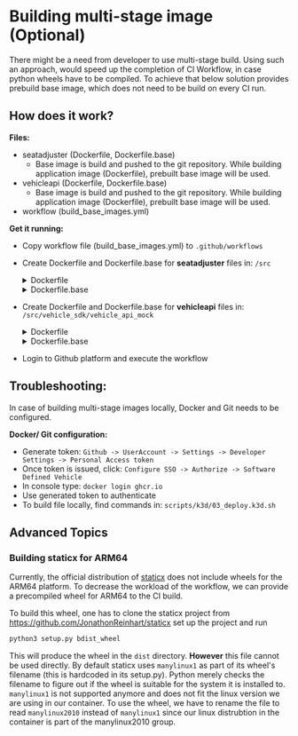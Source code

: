 # Building multi-stage image (Optional)
There might be a need from developer to use multi-stage build. Using such an approach, would speed up the completion of CI Workflow, in case python wheels have to be compiled. To achieve that below solution provides prebuild base image, which does not need to be build on every CI run.

## How does it work?

**Files:**
* seatadjuster (Dockerfile, Dockerfile.base)
  * Base image is build and pushed to the git repository. While building application image (Dockerfile), prebuilt base image will be used.
* vehicleapi (Dockerfile, Dockerfile.base)
  * Base image is build and pushed to the git repository. While building application image (Dockerfile), prebuilt base image will be used.
* workflow (build_base_images.yml)

**Get it running:**
* Copy workflow file (build_base_images.yml) to ```.github/workflows```
* Create Dockerfile and Dockerfile.base for **seatadjuster** files in: ```/src```
  <details>
      <summary> Dockerfile </summary>

        FROM ghcr.io/softwaredefinedvehicle/vehicle-app-python-template/client_base

        RUN apt-get update
        RUN apt-get upgrade -y

        ADD ./* $HOME/src/
        WORKDIR /src
        RUN pip3 install -r requirements-dev.txt

        ENTRYPOINT ["python"]
        CMD ["seatadjuster.py"]

  </details>
  <details>
      <summary> Dockerfile.base </summary>

        FROM python:3.9-slim-bullseye

        RUN apt-get update
        RUN apt-get upgrade -y

        ADD ./* $HOME/src/
        WORKDIR /src
        RUN pip3 install -r requirements.txt

        LABEL org.opencontainers.image.source="https://github.com/softwaredefinedvehicle/vehicle-app-python-template"

  </details>
* Create Dockerfile and Dockerfile.base for **vehicleapi** files in: ```/src/vehicle_sdk/vehicle_api_mock```
  <details>
      <summary> Dockerfile </summary>

        FROM ghcr.io/softwaredefinedvehicle/vehicle-app-python-template/client_base

        RUN apt-get update
        RUN apt-get upgrade -y

        ADD ./* $HOME/src/
        WORKDIR /src
        RUN pip3 install -r requirements-dev.txt

        EXPOSE 50051

        ENTRYPOINT ["python"]
        CMD ["seatadjuster.py"]


  </details>
  <details>
      <summary> Dockerfile.base </summary>

        FROM python:3.9-slim-bullseye

        RUN apt-get update
        RUN apt-get upgrade -y

        WORKDIR /vehicleapi
        ADD ./* $HOME/vehicleapi/
        RUN pip3 install -r requirements.txt

        LABEL org.opencontainers.image.source="https://github.com/softwaredefinedvehicle/vehicle-app-python-template"



  </details>
* Login to Github platform and execute the workflow

## Troubleshooting:
In case of building multi-stage images locally, Docker and Git needs to be configured.

**Docker/ Git configuration:**
* Generate token: ```Github -> UserAccount -> Settings -> Developer Settings -> Personal Access token```
* Once token is issued, click: ```Configure SSO -> Authorize -> Software Defined Vehicle```
* In console type: ```docker login ghcr.io```
* Use generated token to authenticate
* To build file locally, find commands in: ```scripts/k3d/03_deploy.k3d.sh```

## Advanced Topics

### Building staticx for ARM64

Currently, the official distribution of [staticx](https://pypi.org/project/staticx/) does not include wheels for the ARM64 platform. To decrease the workload of the workflow, we can provide a precompiled wheel for ARM64 to the CI build.

To build this wheel, one has to clone the staticx project from https://github.com/JonathonReinhart/staticx set up the project and run

```Python
python3 setup.py bdist_wheel
```

This will produce the wheel in the `dist` directory. **However** this file cannot be used directly. By default staticx uses `manylinux1` as part of its wheel's filename (this is hardcoded in its setup.py). Python merely checks the filename to figure out if the wheel is suitable for the system it is installed to. `manylinux1` is not supported anymore and does not fit the linux version we are using in our container. To use the wheel, we have to rename the file to read `manylinux2010` instead of `manylinux1` since our linux distrubtion in the container is part of the manylinux2010 group.
